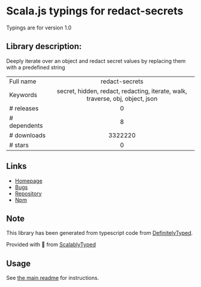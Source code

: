 
# Scala.js typings for redact-secrets

Typings are for version 1.0

## Library description:
Deeply iterate over an object and redact secret values by replacing them with a predefined string

|                    |                 |
| ------------------ | :-------------: |
| Full name          | redact-secrets |
| Keywords           | secret, hidden, redact, redacting, iterate, walk, traverse, obj, object, json |
| # releases         | 0 |
| # dependents       | 8 |
| # downloads        | 3322220 |
| # stars            | 0 |

## Links
- [Homepage](https://github.com/watson/redact-secrets#readme)
- [Bugs](https://github.com/watson/redact-secrets/issues)
- [Repository](https://github.com/watson/redact-secrets)
- [Npm](https://www.npmjs.com/package/redact-secrets)
    


## Note
This library has been generated from typescript code from [DefinitelyTyped](https://definitelytyped.org).

Provided with :purple_heart: from [ScalablyTyped](https://github.com/oyvindberg/ScalablyTyped)

## Usage
See [the main readme](../../readme.md) for instructions.


